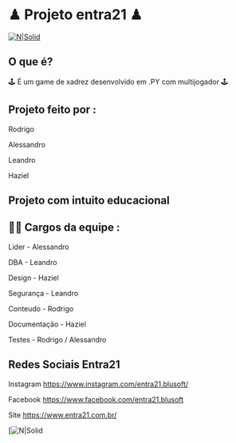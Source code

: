 # ♟ Projeto entra21 ♟
[![N|Solid](https://img.shields.io/npm/l/react)](https://github.com/Rodrigo5572/chess-entra-21-rodrigo/blob/main/LICENSE)
## O que é? 
🕹 É um game de xadrez desenvolvido em .PY com multijogador 🕹

## Projeto feito por : 
  Rodrigo
  
  Alessandro
  
  Leandro
  
  Haziel
 
## Projeto com intuito educacional 

## 👨‍💻 Cargos da equipe :
Lider - Alessandro

DBA - Leandro

Design - Haziel

Segurança - Leandro

Conteudo - Rodrigo

Documentação - Haziel

Testes - Rodrigo / Alessandro

## Redes Sociais Entra21

Instagram https://www.instagram.com/entra21.blusoft/

Facebook https://www.facebook.com/entra21.blusoft

Site https://www.entra21.com.br/


[![N|Solid](https://imgur.com/DEqLHqH.gif)
